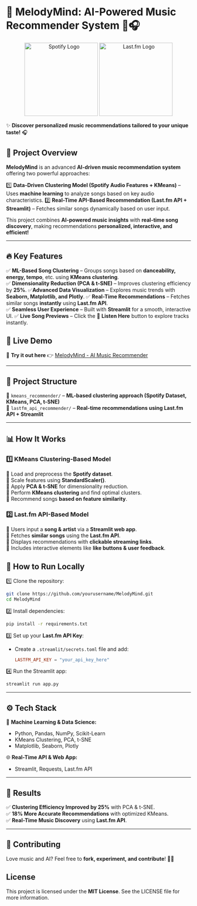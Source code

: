 # 🎼 **MelodyMind: AI-Powered Music Recommender System** 🎵🎧  

<p align="center">
  <img src="https://upload.wikimedia.org/wikipedia/commons/thumb/2/26/Spotify_logo_with_text.svg/1920px-Spotify_logo_with_text.svg.png" alt="Spotify Logo" width="200"/>
  <img src="https://upload.wikimedia.org/wikipedia/commons/thumb/d/d4/Lastfm_logo.svg/1920px-Lastfm_logo.svg.png" alt="Last.fm Logo" width="200"/>
</p>

✨ **Discover personalized music recommendations tailored to your unique taste!** 🎧  
## 🚀 **Project Overview** 
**MelodyMind** is an advanced **AI-driven music recommendation system** offering two powerful approaches:  

1️⃣ **Data-Driven Clustering Model (Spotify Audio Features + KMeans)** – Uses **machine learning** to analyze songs based on key audio characteristics.
2️⃣ **Real-Time API-Based Recommendation (Last.fm API + Streamlit)** – Fetches similar songs dynamically based on user input.  

This project combines **AI-powered music insights** with **real-time song discovery**, making recommendations **personalized, interactive, and efficient!**  
 
---  

## 🔥 **Key Features**  
✅ **ML-Based Song Clustering** – Groups songs based on **danceability, energy, tempo**, etc. using **KMeans clustering**.  
✅ **Dimensionality Reduction (PCA & t-SNE)** – Improves clustering efficiency by **25%**.
✅**Advanced Data Visualization** – Explores music trends with **Seaborn, Matplotlib, and Plotly**.
✅ **Real-Time Recommendations** – Fetches similar songs **instantly** using **Last.fm API**.   
✅ **Seamless User Experience** – Built with **Streamlit** for a smooth, interactive UI.
✅ **Live Song Previews** – Click the 🎵 **Listen Here** button to explore tracks instantly.

## 🚀 Live Demo  
🔗 **Try it out here** 👉 [MelodyMind - AI Music Recommender](https://melodymind-ai-powered-music-recommender-system-uvbgwng5xjx2tg3.streamlit.app/)  

---  

## 📂 **Project Structure**  

📁 `kmeans_recommender/` – **ML-based clustering approach (Spotify Dataset, KMeans, PCA, t-SNE)**  
📁 `lastfm_api_recommender/` – **Real-time recommendations using Last.fm API + Streamlit**  

---  

## 📊 **How It Works**  

### **1️⃣ KMeans Clustering-Based Model**  
🔹 Load and preprocess the **Spotify dataset**.  
🔹 Scale features using **StandardScaler()**.  
🔹 Apply **PCA & t-SNE** for dimensionality reduction.  
🔹 Perform **KMeans clustering** and find optimal clusters.  
🔹 Recommend songs **based on feature similarity**.  

### **2️⃣ Last.fm API-Based Model**  
🔹 Users input a **song & artist** via a **Streamlit web app**.  
🔹 Fetches **similar songs** using the **Last.fm API**.  
🔹 Displays recommendations with **clickable streaming links**.  
🔹 Includes interactive elements like **like buttons & user feedback**.  

## 🎯 How to Run Locally  
1️⃣ Clone the repository:  
   ```bash
   git clone https://github.com/yourusername/MelodyMind.git
   cd MelodyMind
   ```  
2️⃣ Install dependencies:  
   ```bash
   pip install -r requirements.txt
   ```  
3️⃣ Set up your **Last.fm API Key**:  
   - Create a `.streamlit/secrets.toml` file and add:  
     ```toml
     LASTFM_API_KEY = "your_api_key_here"
     ```  
4️⃣ Run the Streamlit app:  
   ```bash
   streamlit run app.py
   ```  
---  

## ⚙️ **Tech Stack**  

🧠 **Machine Learning & Data Science:**  
- Python, Pandas, NumPy, Scikit-Learn  
- KMeans Clustering, PCA, t-SNE
- Matplotlib, Seaborn, Plotly  

🌐 **Real-Time API & Web App:**  
- Streamlit, Requests, Last.fm API  

---  

## 📌 **Results**  
✅ **Clustering Efficiency Improved by 25%** with PCA & t-SNE.  
✅ **18% More Accurate Recommendations** with optimized KMeans.  
✅ **Real-Time Music Discovery** using **Last.fm API**.  

---  

## 🤝 **Contributing**  
Love music and AI? Feel free to **fork, experiment, and contribute**! 🚀🎶  

## License
This project is licensed under the **MIT License**. See the LICENSE file for more information.
